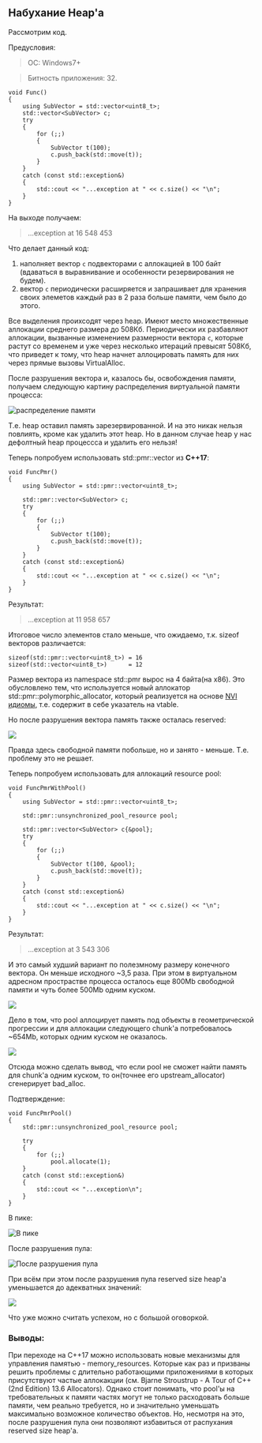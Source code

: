 ## Набухание Heap'а
Рассмотрим код.

Предусловия:
> ОС: Windows7+

> Битность приложения: 32.

```
void Func()
{
	using SubVector = std::vector<uint8_t>;
	std::vector<SubVector> c;
	try
	{
		for (;;)
		{
			SubVector t(100);
			c.push_back(std::move(t));
		}
	}
	catch (const std::exception&)
	{
		std::cout << "...exception at " << c.size() << "\n";
	}
}
```
На выходе получаем:
> ...exception at 16 548 453


Что делает данный код:
1. наполняет вектор ```c``` подвекторами с аллокацией в 100 байт (вдаваться в выравнивание и особенности резервирования не будем).
2. вектор ```c``` периодически расширяется и запрашивает для хранения своих элеметов каждый раз в 2 раза больше памяти, чем было до этого.

Все выделения проихсодят через heap. Имеют место множественные аллокации среднего размера до 508Кб. Периодически их разбавляют аллокации, вызванные изменением размерности вектора ```c```, которые растут со временем и уже через несколько итераций превысят 508Кб, что приведет к тому, что heap начнет аллоцировать память для них через прямые вызовы VirtualAlloc.


После разрушения вектора и, казалось бы, освобождения памяти, получаем следующую картину распределения виртуальной памяти процесса:

![распределение памяти](%28%29-afterFree.PNG)

Т.е. heap оставил память зарезервированной. И на это никак нельзя повлиять, кроме как удалить этот heap. Но в данном случае heap у нас дефолтный heap процессса и удалить его нельзя!



Теперь попробуем использовать std::pmr::vector из **C++17**:
```
void FuncPmr()
{
	using SubVector = std::pmr::vector<uint8_t>;
    
	std::pmr::vector<SubVector> c;
	try
	{
		for (;;)
		{
			SubVector t(100);
			c.push_back(std::move(t));
		}
	}
	catch (const std::exception&)
	{
		std::cout << "...exception at " << c.size() << "\n";
	}
}
```
Результат:
> ...exception at 11 958 657

Итоговое число элементов стало меньше, что ожидаемо, т.к. sizeof векторов различается:
```
sizeof(std::pmr::vector<uint8_t>) = 16
sizeof(std::vector<uint8_t>)      = 12
```
Размер вектора из namespace std::pmr вырос на 4 байта(на x86). Это обусловлено тем, что используется новый аллокатор std::pmr::polymorphic_allocator, который реализуется на основе [NVI идиомы](https://en.wikipedia.org/wiki/Non-virtual_interface_pattern), т.е. содержит в себе указатель на vtable.

Но после разрушения вектора память также осталась reserved:

![](pmrVector.PNG)

Правда здесь свободной памяти побольше, но и занято - меньше. Т.е. проблему это не решает.


Теперь попробуем использовать для аллокаций resource pool:
```
void FuncPmrWithPool()
{
	using SubVector = std::pmr::vector<uint8_t>;
    
	std::pmr::unsynchronized_pool_resource pool;

	std::pmr::vector<SubVector> c{&pool};
	try
	{
		for (;;)
		{
			SubVector t(100, &pool);
			c.push_back(std::move(t));
		}
	}
	catch (const std::exception&)
	{
		std::cout << "...exception at " << c.size() << "\n";
	}
}
```
Результат:
> ...exception at 3 543 306

И это самый худший вариант по полезмному размеру конечного вектора. Он меньше исходного ~3,5 раза. При этом в виртуальном адресном прострастве процесса осталось еще 800Mb свободной памяти и чуть более 500Mb одним куском.

![](pmrVector+Pool.PNG)

Дело в том, что pool аллоцирует память под объекты в геометрической прогрессии и для аллокации следующего chunk'а потребовалось ~654Mb, которых одним куском не оказалось.

![](pmrVector+Pool-Heap.PNG)

Отсюда можно сделать вывод, что если pool не сможет найти память для chunk'а одним куском, то он(точнее его upstream_allocator) сгенерирует bad_alloc.

Подтверждение:
```
void FuncPmrPool()
{
	std::pmr::unsynchronized_pool_resource pool;

	try
	{
		for (;;)
			pool.allocate(1);
	}
	catch (const std::exception&)
	{
		std::cout << "...exception\n";
	}
}
```
В пике:

![В пике](pmrPool.PNG)

После разрушения пула:

![После разрушения пула](pmrPool-afterFree.PNG)

При всём при этом после разрушения пула reserved size heap'а уменьшается до адекватных значений:

![](pmrVector+Pool-AfterFree.PNG)

Что уже можно считать успехом, но с большой оговоркой.


### Выводы:
При переходе на C++17 можно использовать новые механизмы для управления памятью - memory_resources. Которые как раз и призваны решить проблемы с длительно работающими приложениями в которых присутствуют частые аллокакции (см. Bjarne Stroustrup - A Tour of C++ (2nd Edition) 13.6 Allocators).
Однако стоит понимать, что pool'ы на требовательных к памяти частях могут не только расходовать больше памяти, чем реально требуется, но и значительно уменьшать максимально возможное количество объектов. Но, несмотря на это, после разрушения пула они позволяют избавиться от распухания reserved size heap'а. 